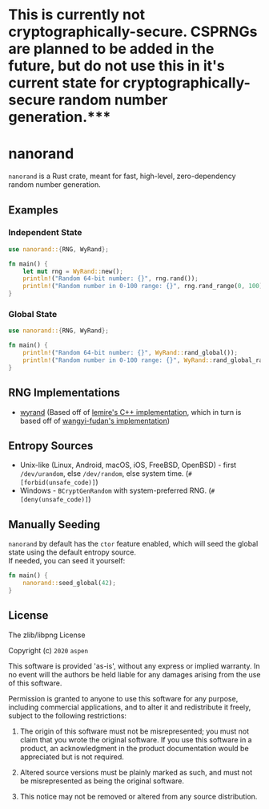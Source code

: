
# This is currently not cryptographically-secure. CSPRNGs are planned to be added in the future, but do not use this in it's current state for cryptographically-secure random number generation.***

# nanorand

`nanorand` is a Rust crate, meant for fast, high-level, zero-dependency random number generation.

## Examples

### Independent State
```rs
use nanorand::{RNG, WyRand};

fn main() {
    let mut rng = WyRand::new();
    println!("Random 64-bit number: {}", rng.rand());
    println!("Random number in 0-100 range: {}", rng.rand_range(0, 100));
}
```

### Global State
```rs
use nanorand::{RNG, WyRand};

fn main() {
    println!("Random 64-bit number: {}", WyRand::rand_global());
    println!("Random number in 0-100 range: {}", WyRand::rand_global_range(0, 100));
}
```

## RNG Implementations

* [wyrand](src/rand/wyrand.rs) (Based off of [lemire's C++ implementation](https://github.com/lemire/testingRNG/blob/master/source/wyrand.h), which in turn is based off of [wangyi-fudan's implementation](https://github.com/wangyi-fudan/wyhash/blob/master/wyhash.h))

## Entropy Sources

* Unix-like (Linux, Android, macOS, iOS, FreeBSD, OpenBSD) - first `/dev/urandom`, else `/dev/random`, else system time. (`#[forbid(unsafe_code)]`)
* Windows - `BCryptGenRandom` with system-preferred RNG. (`#[deny(unsafe_code)]`)

## Manually Seeding

`nanorand` by default has the `ctor` feature enabled, which will seed the global state using the default entropy source.  
If needed, you can seed it yourself:

```rs
fn main() {
    nanorand::seed_global(42);
}
```

## License

The zlib/libpng License

Copyright (c) `2020` `aspen`

This software is provided 'as-is', without any express or implied warranty. In
no event will the authors be held liable for any damages arising from the use of
this software.

Permission is granted to anyone to use this software for any purpose, including
commercial applications, and to alter it and redistribute it freely, subject to
the following restrictions:

1.  The origin of this software must not be misrepresented; you must not claim
    that you wrote the original software. If you use this software in a product,
    an acknowledgment in the product documentation would be appreciated but is
    not required.

2.  Altered source versions must be plainly marked as such, and must not be
    misrepresented as being the original software.

3.  This notice may not be removed or altered from any source distribution.
